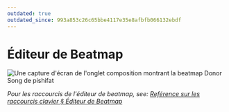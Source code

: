 ```yaml
---
outdated: true
outdated_since: 993a853c26c65bbe4117e35e8afbfb066132ebdf
---
```


# Éditeur de Beatmap

<!-- TODO: needs to be revisited when the articles under Beatmap editor no longer match what's written here -->

![Une capture d'écran de l'onglet composition montrant la beatmap Donor Song de pishifat](img/compose.jpg)

*Pour les raccourcis de l'éditeur de beatmap, see: [Reférence sur les raccourcis clavier § Éditeur de Beatmap](/wiki/Shortcut_key_reference#beatmap-editor)*
